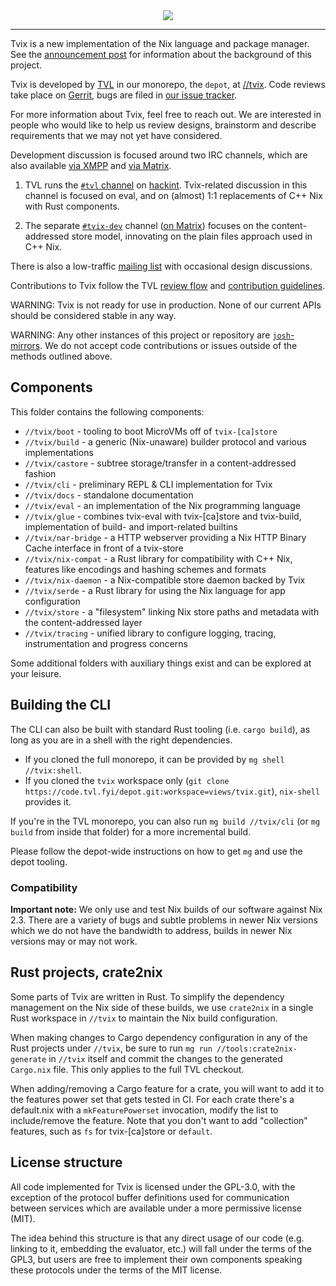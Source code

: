 <div align="center">
  <img src="https://tvix.dev/logo.webp">
</div>

-----------------

Tvix is a new implementation of the Nix language and package manager. See the
[announcement post][post-1] for information about the background of this
project.

Tvix is developed by [TVL][tvl] in our monorepo, the `depot`, at
[//tvix][tvix-src]. Code reviews take place on [Gerrit][tvix-gerrit], bugs are
filed in [our issue tracker][b].

For more information about Tvix, feel free to reach out. We are interested in
people who would like to help us review designs, brainstorm and describe
requirements that we may not yet have considered.

Development discussion is focused around two IRC channels, which are also
available [via XMPP][hackint-xmpp] and [via Matrix][hackint-matrix].

1. TVL runs the [`#tvl` channel][tvl-getting-in-touch] on [hackint][].
   Tvix-related discussion in this channel is focused on eval, and on (almost)
   1:1 replacements of C++ Nix with Rust components.

2. The separate [`#tvix-dev`][tvix-dev-irc] channel ([on
   Matrix][tvix-dev-matrix]) focuses on the content-addressed store model,
   innovating on the plain files approach used in C++ Nix.

There is also a low-traffic [mailing list][] with occasional design discussions.

Contributions to Tvix follow the TVL [review flow][review-docs] and
[contribution guidelines][contributing].

[post-1]: https://tvl.fyi/blog/rewriting-nix
[tvl]: https://tvl.fyi
[tvix-src]: https://cs.tvl.fyi/depot/-/tree/tvix/
[tvix-gerrit]: https://cl.tvl.fyi/q/path:%255Etvix.*
[b]: https://b.tvl.fyi
[tvl-getting-in-touch]: https://tvl.fyi/#getting-in-touch
[mailing list]: https://inbox.tvl.su
[review-docs]: https://code.tvl.fyi/about/docs/REVIEWS.md
[contributing]: https://code.tvl.fyi/about/docs/CONTRIBUTING.md
[tvix-dev-irc]: ircs://irc.hackint.org:6697/#tvix-dev
[hackint]: https://hackint.org/
[hackint-xmpp]: https://hackint.org/transport/xmpp
[tvix-dev-xmpp]: xmpp:#tvix-dev@irc.hackint.org?join
[hackint-matrix]: https://hackint.org/transport/matrix
[tvix-dev-matrix]: https://matrix.to/#/#tvix-dev:hackint.org
[tvix-dev-webchat]: https://webirc.hackint.org/#ircs://irc.hackint.org/#tvix-dev

WARNING: Tvix is not ready for use in production. None of our current APIs
should be considered stable in any way.

WARNING: Any other instances of this project or repository are
[`josh`-mirrors][josh]. We do not accept code contributions or issues outside of
the methods outlined above.

[josh]: https://github.com/josh-project/josh

## Components

This folder contains the following components:

* `//tvix/boot` - tooling to boot MicroVMs off of `tvix-[ca]store`
* `//tvix/build` - a generic (Nix-unaware) builder protocol and various implementations
* `//tvix/castore` - subtree storage/transfer in a content-addressed fashion
* `//tvix/cli` - preliminary REPL & CLI implementation for Tvix
* `//tvix/docs` - standalone documentation
* `//tvix/eval` - an implementation of the Nix programming language
* `//tvix/glue` - combines tvix-eval with tvix-[ca]store and tvix-build, implementation of build- and import-related builtins
* `//tvix/nar-bridge` - a HTTP webserver providing a Nix HTTP Binary Cache interface in front of a tvix-store
* `//tvix/nix-compat` - a Rust library for compatibility with C++ Nix, features like encodings and hashing schemes and formats
* `//tvix/nix-daemon` - a Nix-compatible store daemon backed by Tvix
* `//tvix/serde` - a Rust library for using the Nix language for app configuration
* `//tvix/store` - a "filesystem" linking Nix store paths and metadata with the content-addressed layer
* `//tvix/tracing` - unified library to configure logging, tracing, instrumentation and progress concerns

Some additional folders with auxiliary things exist and can be explored at your
leisure.

## Building the CLI

The CLI can also be built with standard Rust tooling (i.e. `cargo build`),
as long as you are in a shell with the right dependencies.

 - If you cloned the full monorepo, it can be provided by
   `mg shell //tvix:shell`.
 - If you cloned the `tvix` workspace only
   (`git clone https://code.tvl.fyi/depot.git:workspace=views/tvix.git`),
   `nix-shell` provides it.

If you're in the TVL monorepo, you can also run `mg build //tvix/cli`
(or `mg build` from inside that folder) for a more incremental build.

Please follow the depot-wide instructions on how to get `mg` and use the depot
tooling.

### Compatibility
**Important note:** We only use and test Nix builds of our software
against Nix 2.3. There are a variety of bugs and subtle problems in
newer Nix versions which we do not have the bandwidth to address,
builds in newer Nix versions may or may not work.

## Rust projects, crate2nix

Some parts of Tvix are written in Rust. To simplify the dependency
management on the Nix side of these builds, we use `crate2nix` in a
single Rust workspace in `//tvix` to maintain the Nix build
configuration.

When making changes to Cargo dependency configuration in any of the
Rust projects under `//tvix`, be sure to run
`mg run //tools:crate2nix-generate` in `//tvix` itself and commit the changes
to the generated `Cargo.nix` file. This only applies to the full TVL checkout.

When adding/removing a Cargo feature for a crate, you will want to add it to the
features power set that gets tested in CI. For each crate there's a default.nix with a
`mkFeaturePowerset` invocation, modify the list to include/remove the feature.
Note that you don't want to add "collection" features, such as `fs` for tvix-[ca]store or `default`.

## License structure

All code implemented for Tvix is licensed under the GPL-3.0, with the
exception of the protocol buffer definitions used for communication
between services which are available under a more permissive license
(MIT).

The idea behind this structure is that any direct usage of our code
(e.g. linking to it, embedding the evaluator, etc.) will fall under
the terms of the GPL3, but users are free to implement their own
components speaking these protocols under the terms of the MIT
license.
